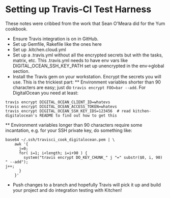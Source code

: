 Setting up Travis-CI Test Harness
=================================

These notes were cribbed from the work that Sean O'Meara did for the Yum cookbook.

* Ensure Travis integration is on in GitHub.
* Set up Gemfile, Rakefile like the ones here
* Set up .kitchen.cloud.yml
* Set up a .travis.yml without all the encrypted secrets but with the tasks, matrix, etc. This .travis.yml needs to have env vars like DIGITAL_OCEAN_SSH_KEY_PATH set up unencrypted in the env->global section.
* Install the Travis gem on your workstation. Encrypt the secrets you will use. This is the trickiest part:
** Environment variables shorter than 90 characters are easy; just do ```travis encrypt FOO=bar --add```. For
DigitalOcean you need at least:

```
travis encrypt DIGITAL_OCEAN_CLIENT_ID=whatevs
travis encrypt DIGITAL_OCEAN_ACCESS_TOKEN=whatevs
travis encrypt DIGITAL_OCEAN_SSH_KEY_IDS=123456  # read kitchen-digitalocean's README to find out how to get this
```

** Environment variables longer than 90 characters require some incantation, e.g. for your SSH private key, do
something like:

```
base64 ~/.ssh/travisci_cook_digitalocean.pem | \
    awk '{
      j=0;
      for( i=1; i<length; i=i+90 ) {
        system("travis encrypt DO_KEY_CHUNK_" j "=" substr($0, i, 90) " --add");
j++;
      }
    }' 
```

* Push changes to a branch and hopefully Travis will pick it up and build your project and do integration testing
with Kitchen!
